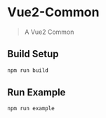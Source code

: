 # Vue2-Common

> A Vue2 Common

## Build Setup

``` bash
npm run build
```

## Run Example

``` bash
npm run example

```
